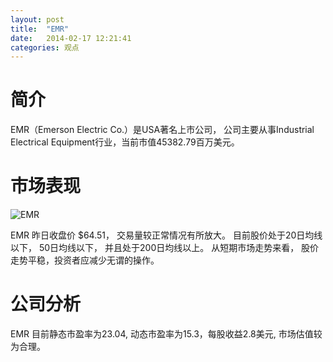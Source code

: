 ```yaml
---
layout: post
title:  "EMR"
date:   2014-02-17 12:21:41
categories: 观点
---
```


# 简介
EMR（Emerson Electric Co.）是USA著名上市公司，
公司主要从事Industrial Electrical Equipment行业，当前市值45382.79百万美元。

# 市场表现

![EMR](http://finviz.com/chart.ashx?t=EMR&ty=c&ta=1&p=d&s=l)

EMR 昨日收盘价 $64.51，
交易量较正常情况有所放大。
目前股价处于20日均线以下，
50日均线以下，
并且处于200日均线以上。
从短期市场走势来看，
股价走势平稳，投资者应减少无谓的操作。

# 公司分析
EMR 目前静态市盈率为23.04, 动态市盈率为15.3，每股收益2.8美元,
市场估值较为合理。
